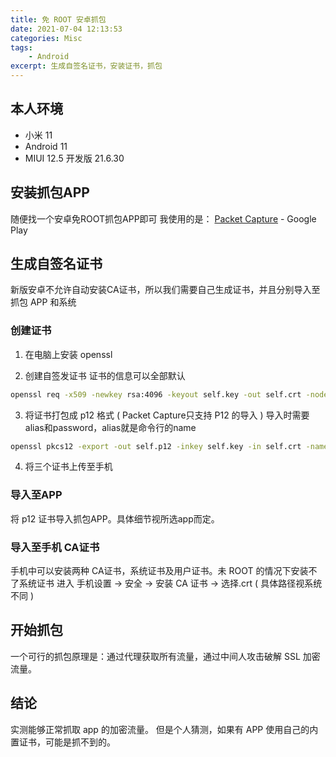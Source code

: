 ```yaml
---
title: 免 ROOT 安卓抓包
date: 2021-07-04 12:13:53
categories: Misc
tags:
    - Android
excerpt: 生成自签名证书，安装证书，抓包
---
```


## 本人环境
+ 小米 11
+ Android 11
+ MIUI 12.5 开发版 21.6.30

## 安装抓包APP
随便找一个安卓免ROOT抓包APP即可
我使用的是： [Packet Capture](https://play.google.com/store/apps/details?id=app.greyshirts.sslcapture) - Google Play

## 生成自签名证书
新版安卓不允许自动安装CA证书，所以我们需要自己生成证书，并且分别导入至抓包 APP 和系统

### 创建证书
1. 在电脑上安装 openssl

2. 创建自签发证书
证书的信息可以全部默认
```bash
openssl req -x509 -newkey rsa:4096 -keyout self.key -out self.crt -nodes
```

3. 将证书打包成 p12 格式 ( Packet Capture只支持 P12 的导入 )
导入时需要alias和password，alias就是命令行的name
```bash
openssl pkcs12 -export -out self.p12 -inkey self.key -in self.crt -name "self-signed"
```

4. 将三个证书上传至手机

### 导入至APP
将 p12 证书导入抓包APP。具体细节视所选app而定。

### 导入至手机 CA证书
手机中可以安装两种 CA证书，系统证书及用户证书。未 ROOT 的情况下安装不了系统证书
进入 手机设置 -> 安全 -> 安装 CA 证书 -> 选择.crt ( 具体路径视系统不同 )

## 开始抓包
一个可行的抓包原理是：通过代理获取所有流量，通过中间人攻击破解 SSL 加密流量。


## 结论
实测能够正常抓取 app 的加密流量。
但是个人猜测，如果有 APP 使用自己的内置证书，可能是抓不到的。